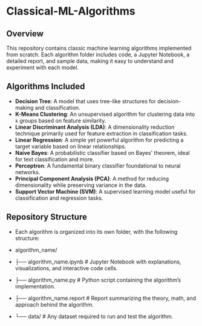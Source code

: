 # Classical-ML-Algorithms

## Overview 
This repository contains classic machine learning algorithms implemented from scratch. Each algorithm folder includes code, a Jupyter Notebook, a detailed report, and sample data, making it easy to understand and experiment with each model.

## Algorithms Included
- **Decision Tree**: A model that uses tree-like structures for decision-making and classification.
- **K-Means Clustering**: An unsupervised algorithm for clustering data into `k` groups based on feature similarity.
- **Linear Discriminant Analysis (LDA)**: A dimensionality reduction technique primarily used for feature extraction in classification tasks.
- **Linear Regression**: A simple yet powerful algorithm for predicting a target variable based on linear relationships.
- **Naive Bayes**: A probabilistic classifier based on Bayes' theorem, ideal for text classification and more.
- **Perceptron**: A fundamental binary classifier foundational to neural networks.
- **Principal Component Analysis (PCA)**: A method for reducing dimensionality while preserving variance in the data.
- **Support Vector Machine (SVM)**: A supervised learning model useful for classification and regression tasks.

## Repository Structure
- Each algorithm is organized into its own folder, with the following structure:

- algorithm_name/
- ├── algorithm_name.ipynb    # Jupyter Notebook with explanations, visualizations, and interactive code cells.
- ├── algorithm_name.py       # Python script containing the algorithm’s implementation.
- ├── algorithm_name.report   # Report summarizing the theory, math, and approach behind the algorithm.
- └── data/                   # Any dataset required to run and test the algorithm.


